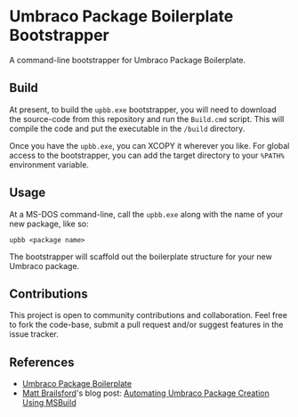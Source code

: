 # Umbraco Package Boilerplate Bootstrapper

A command-line bootstrapper for Umbraco Package Boilerplate.

## Build

At present, to build the `upbb.exe` bootstrapper, you will need to download the source-code from this repository and run the `Build.cmd` script. This will compile the code and put the executable in the `/build` directory.

Once you have the `upbb.exe`, you can XCOPY it wherever you like. For global access to the bootstrapper, you can add the target directory to your `%PATH%` environment variable.

## Usage

At a MS-DOS command-line, call the `upbb.exe` along with the name of your new package, like so:

	upbb <package name>

The bootstrapper will scaffold out the boilerplate structure for your new Umbraco package.

## Contributions

This project is open to community contributions and collaboration. Feel free to fork the code-base, submit a pull request and/or suggest features in the issue tracker.

## References

* [Umbraco Package Boilerplate](https://github.com/leekelleher/umbraco-package-boilerplate)
* [Matt Brailsford](https://github.com/mattbrailsford)'s blog post: [Automating Umbraco Package Creation Using MSBuild](http://blog.mattbrailsford.com/2010/11/13/automating-umbraco-package-creation-using-msbuild/)
